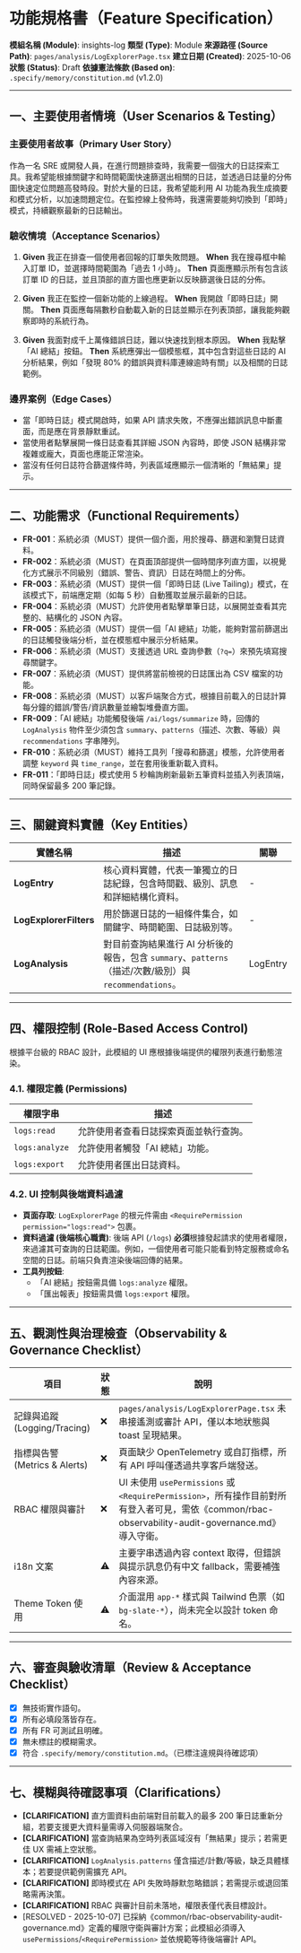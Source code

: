 # 功能規格書（Feature Specification）

**模組名稱 (Module)**: insights-log
**類型 (Type)**: Module
**來源路徑 (Source Path)**: `pages/analysis/LogExplorerPage.tsx`
**建立日期 (Created)**: 2025-10-06
**狀態 (Status)**: Draft
**依據憲法條款 (Based on)**: `.specify/memory/constitution.md` (v1.2.0)

---

## 一、主要使用者情境（User Scenarios & Testing）

### 主要使用者故事（Primary User Story）
作為一名 SRE 或開發人員，在進行問題排查時，我需要一個強大的日誌探索工具。我希望能根據關鍵字和時間範圍快速篩選出相關的日誌，並透過日誌量的分佈圖快速定位問題高發時段。對於大量的日誌，我希望能利用 AI 功能為我生成摘要和模式分析，以加速問題定位。在監控線上發佈時，我還需要能夠切換到「即時」模式，持續觀察最新的日誌輸出。

### 驗收情境（Acceptance Scenarios）
1.  **Given** 我正在排查一個使用者回報的訂單失敗問題。
    **When** 我在搜尋框中輸入訂單 ID，並選擇時間範圍為「過去 1 小時」。
    **Then** 頁面應顯示所有包含該訂單 ID 的日誌，並且頂部的直方圖也應更新以反映篩選後日誌的分佈。

2.  **Given** 我正在監控一個新功能的上線過程。
    **When** 我開啟「即時日誌」開關。
    **Then** 頁面應每隔數秒自動載入新的日誌並顯示在列表頂部，讓我能夠觀察即時的系統行為。

3.  **Given** 我面對成千上萬條錯誤日誌，難以快速找到根本原因。
    **When** 我點擊「AI 總結」按鈕。
    **Then** 系統應彈出一個模態框，其中包含對這些日誌的 AI 分析結果，例如「發現 80% 的錯誤與資料庫連線逾時有關」以及相關的日誌範例。

### 邊界案例（Edge Cases）
- 當「即時日誌」模式開啟時，如果 API 請求失敗，不應彈出錯誤訊息中斷畫面，而是應在背景靜默重試。
- 當使用者點擊展開一條日誌查看其詳細 JSON 內容時，即使 JSON 結構非常複雜或龐大，頁面也應能正常渲染。
- 當沒有任何日誌符合篩選條件時，列表區域應顯示一個清晰的「無結果」提示。

---

## 二、功能需求（Functional Requirements）

- **FR-001**：系統必須（MUST）提供一個介面，用於搜尋、篩選和瀏覽日誌資料。
- **FR-002**：系統必須（MUST）在頁面頂部提供一個時間序列直方圖，以視覺化方式展示不同級別（錯誤、警告、資訊）日誌在時間上的分佈。
- **FR-003**：系統必須（MUST）提供一個「即時日誌 (Live Tailing)」模式，在該模式下，前端應定期（如每 5 秒）自動獲取並展示最新的日誌。
- **FR-004**：系統必須（MUST）允許使用者點擊單筆日誌，以展開並查看其完整的、結構化的 JSON 內容。
- **FR-005**：系統必須（MUST）提供一個「AI 總結」功能，能夠對當前篩選出的日誌觸發後端分析，並在模態框中展示分析結果。
- **FR-006**：系統必須（MUST）支援透過 URL 查詢參數（`?q=`）來預先填寫搜尋關鍵字。
- **FR-007**：系統必須（MUST）提供將當前檢視的日誌匯出為 CSV 檔案的功能。
- **FR-008**：系統必須（MUST）以客戶端聚合方式，根據目前載入的日誌計算每分鐘的錯誤/警告/資訊數量並繪製堆疊直方圖。
- **FR-009**：「AI 總結」功能觸發後端 `/ai/logs/summarize` 時，回傳的 `LogAnalysis` 物件至少須包含 `summary`、`patterns`（描述、次數、等級）與 `recommendations` 字串陣列。
- **FR-010**：系統必須（MUST）維持工具列「搜尋和篩選」模態，允許使用者調整 `keyword` 與 `time_range`，並在套用後重新載入資料。
- **FR-011**：「即時日誌」模式使用 5 秒輪詢刷新最新五筆資料並插入列表頂端，同時保留最多 200 筆記錄。

---

## 三、關鍵資料實體（Key Entities）
| 實體名稱 | 描述 | 關聯 |
|-----------|------|------|
| **LogEntry** | 核心資料實體，代表一筆獨立的日誌紀錄，包含時間戳、級別、訊息和詳細結構化資料。 | - |
| **LogExplorerFilters** | 用於篩選日誌的一組條件集合，如關鍵字、時間範圍、日誌級別等。 | - |
| **LogAnalysis** | 對目前查詢結果進行 AI 分析後的報告，包含 `summary`、`patterns`（描述/次數/級別）與 `recommendations`。 | LogEntry |

---

## 四、權限控制 (Role-Based Access Control)

根據平台級的 RBAC 設計，此模組的 UI 應根據後端提供的權限列表進行動態渲染。

### 4.1. 權限定義 (Permissions)
| 權限字串 | 描述 |
|---|---|
| `logs:read` | 允許使用者查看日誌探索頁面並執行查詢。 |
| `logs:analyze` | 允許使用者觸發「AI 總結」功能。 |
| `logs:export` | 允許使用者匯出日誌資料。 |

### 4.2. UI 控制與後端資料過濾
- **頁面存取**: `LogExplorerPage` 的根元件需由 `<RequirePermission permission="logs:read">` 包裹。
- **資料過濾 (後端核心職責)**: 後端 API (`/logs`) **必須**根據發起請求的使用者權限，來過濾其可查詢的日誌範圍。例如，一個使用者可能只能看到特定服務或命名空間的日誌。前端只負責渲染後端回傳的結果。
- **工具列按鈕**:
  - 「AI 總結」按鈕需具備 `logs:analyze` 權限。
  - 「匯出報表」按鈕需具備 `logs:export` 權限。

---

## 五、觀測性與治理檢查（Observability & Governance Checklist）

| 項目 | 狀態 | 說明 |
|------|------|------|
| 記錄與追蹤 (Logging/Tracing) | ❌ | `pages/analysis/LogExplorerPage.tsx` 未串接遙測或審計 API，僅以本地狀態與 toast 呈現結果。 |
| 指標與告警 (Metrics & Alerts) | ❌ | 頁面缺少 OpenTelemetry 或自訂指標，所有 API 呼叫僅透過共享客戶端發送。 |
| RBAC 權限與審計 | ❌ | UI 未使用 `usePermissions` 或 `<RequirePermission>`，所有操作目前對所有登入者可見，需依《common/rbac-observability-audit-governance.md》導入守衛。 |
| i18n 文案 | ⚠️ | 主要字串透過內容 context 取得，但錯誤與提示訊息仍有中文 fallback，需要補強內容來源。 |
| Theme Token 使用 | ⚠️ | 介面混用 `app-*` 樣式與 Tailwind 色票（如 `bg-slate-*`），尚未完全以設計 token 命名。 |

---

## 六、審查與驗收清單（Review & Acceptance Checklist）

- [x] 無技術實作語句。
- [x] 所有必填段落皆存在。
- [x] 所有 FR 可測試且明確。
- [x] 無未標註的模糊需求。
- [x] 符合 `.specify/memory/constitution.md`。（已標注違規與待確認項）

---

## 七、模糊與待確認事項（Clarifications）

- **[CLARIFICATION]** 直方圖資料由前端對目前載入的最多 200 筆日誌重新分組，若要支援更大資料量需導入伺服器端聚合。 
- **[CLARIFICATION]** 當查詢結果為空時列表區域沒有「無結果」提示；若需更佳 UX 需補上空狀態。 
- **[CLARIFICATION]** `LogAnalysis.patterns` 僅含描述/計數/等級，缺乏具體樣本；若要提供範例需擴充 API。
- **[CLARIFICATION]** 即時模式在 API 失敗時靜默忽略錯誤；若需提示或退回策略需再決策。
- **[CLARIFICATION]** RBAC 與審計目前未落地，權限表僅代表目標設計。
- [RESOLVED - 2025-10-07] 已採納《common/rbac-observability-audit-governance.md》定義的權限守衛與審計方案；此模組必須導入 `usePermissions`/`<RequirePermission>` 並依規範等待後端審計 API。